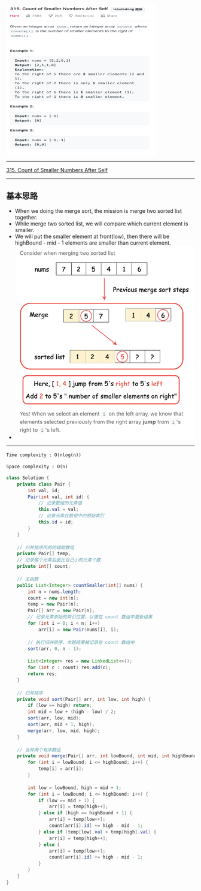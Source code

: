 <img src="2022-11-22-19-23-58.png" width="400" height="400"/>

___
[315. Count of Smaller Numbers After Self](https://leetcode.com/problems/count-of-smaller-numbers-after-self/)
___

## 基本思路
* When we doing the merge sort, the mission is merge two sorted list together.
* While merge two sorted list, we will compare which current element is smaller.
* We will put the smaller element at front(low), then there will be highBound - mid - 1 elements are smaller than current element.
* ![](2022-11-22-19-28-43.png)

___

`Time complexity : O(nlog(n))`

`Space complexity : O(n)`
```java
class Solution {
    private class Pair {
        int val, id;
        Pair(int val, int id) {
            // 记录数组的元素值
            this.val = val;
            // 记录元素在数组中的原始索引
            this.id = id;
        }
    }
    
    // 归并排序所用的辅助数组
    private Pair[] temp;
    // 记录每个元素后面比自己小的元素个数
    private int[] count;
    
    // 主函数
    public List<Integer> countSmaller(int[] nums) {
        int n = nums.length;
        count = new int[n];
        temp = new Pair[n];
        Pair[] arr = new Pair[n];
        // 记录元素原始的索引位置，以便在 count 数组中更新结果
        for (int i = 0; i < n; i++)
            arr[i] = new Pair(nums[i], i);
        
        // 执行归并排序，本题结果被记录在 count 数组中
        sort(arr, 0, n - 1);
        
        List<Integer> res = new LinkedList<>();
        for (int c : count) res.add(c);
        return res;
    }
    
    // 归并排序
    private void sort(Pair[] arr, int low, int high) {
        if (low == high) return;
        int mid = low + (high - low) / 2;
        sort(arr, low, mid);
        sort(arr, mid + 1, high);
        merge(arr, low, mid, high);
    }
    
    // 合并两个有序数组
    private void merge(Pair[] arr, int lowBound, int mid, int highBound) {
        for (int i = lowBound; i <= highBound; i++) {
            temp[i] = arr[i];
        }
        
        int low = lowBound, high = mid + 1;
        for (int i = lowBound; i <= highBound; i++) {
            if (low == mid + 1) {
                arr[i] = temp[high++];
            } else if (high == highBound + 1) {
                arr[i] = temp[low++];
                count[arr[i].id] += high - mid - 1;
            } else if (temp[low].val > temp[high].val) {
                arr[i] = temp[high++];
            } else {
                arr[i] = temp[low++];
                count[arr[i].id] += high - mid - 1;
            }
        }
    }
}

```